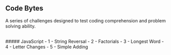 ## Code Bytes

A series of challenges designed to test coding comprehension and problem solving ability.

<br>
##### JavaScript
- 1 - String Reversal
- 2 - Factorials
- 3 - Longest Word
- 4 - Letter Changes
- 5 - Simple Adding
